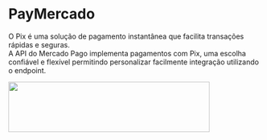 # PayMercado

O Pix é uma solução de pagamento instantânea que facilita transações rápidas e seguras.                                               
A API do Mercado Pago implementa pagamentos com Pix, uma escolha confiável e flexível permitindo personalizar facilmente  integração utilizando o endpoint.

<img src="https://logodownload.org/wp-content/uploads/2019/06/mercado-pago-logo.png" width="400" height="100">
